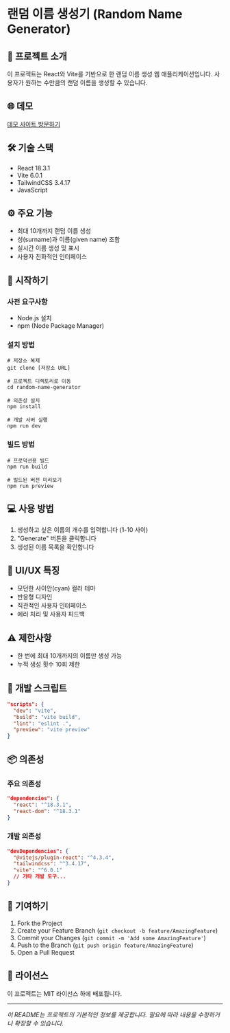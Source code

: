 # 랜덤 이름 생성기 (Random Name Generator)

## 📝 프로젝트 소개
이 프로젝트는 React와 Vite를 기반으로 한 랜덤 이름 생성 웹 애플리케이션입니다. 사용자가 원하는 수만큼의 랜덤 이름을 생성할 수 있습니다.

## 🌐 데모
[데모 사이트 방문하기](https://random-name-generator-xi.vercel.app/)

## 🛠 기술 스택
- React 18.3.1
- Vite 6.0.1
- TailwindCSS 3.4.17
- JavaScript

## ⚙ 주요 기능
- 최대 10개까지 랜덤 이름 생성
- 성(surname)과 이름(given name) 조합
- 실시간 이름 생성 및 표시
- 사용자 친화적인 인터페이스

## 🚀 시작하기

### 사전 요구사항
- Node.js 설치
- npm (Node Package Manager)

### 설치 방법
```shell script
# 저장소 복제
git clone [저장소 URL]

# 프로젝트 디렉토리로 이동
cd random-name-generator

# 의존성 설치
npm install

# 개발 서버 실행
npm run dev
```

### 빌드 방법
```shell script
# 프로덕션용 빌드
npm run build

# 빌드된 버전 미리보기
npm run preview
```

## 💻 사용 방법
1. 생성하고 싶은 이름의 개수를 입력합니다 (1-10 사이)
2. "Generate" 버튼을 클릭합니다
3. 생성된 이름 목록을 확인합니다

## 🎨 UI/UX 특징
- 모던한 사이안(cyan) 컬러 테마
- 반응형 디자인
- 직관적인 사용자 인터페이스
- 에러 처리 및 사용자 피드백

## ⚠️ 제한사항
- 한 번에 최대 10개까지의 이름만 생성 가능
- 누적 생성 횟수 10회 제한

## 🔧 개발 스크립트
```json
"scripts": {
  "dev": "vite",
  "build": "vite build",
  "lint": "eslint .",
  "preview": "vite preview"
}
```

## 📦 의존성
### 주요 의존성
```json
"dependencies": {
  "react": "^18.3.1",
  "react-dom": "^18.3.1"
}
```

### 개발 의존성
```json
"devDependencies": {
  "@vitejs/plugin-react": "^4.3.4",
  "tailwindcss": "^3.4.17",
  "vite": "^6.0.1"
  // 기타 개발 도구...
}
```

## 🤝 기여하기
1. Fork the Project
2. Create your Feature Branch (`git checkout -b feature/AmazingFeature`)
3. Commit your Changes (`git commit -m 'Add some AmazingFeature'`)
4. Push to the Branch (`git push origin feature/AmazingFeature`)
5. Open a Pull Request

## 📝 라이선스
이 프로젝트는 MIT 라이선스 하에 배포됩니다.

---
*이 README는 프로젝트의 기본적인 정보를 제공합니다. 필요에 따라 내용을 수정하거나 확장할 수 있습니다.*